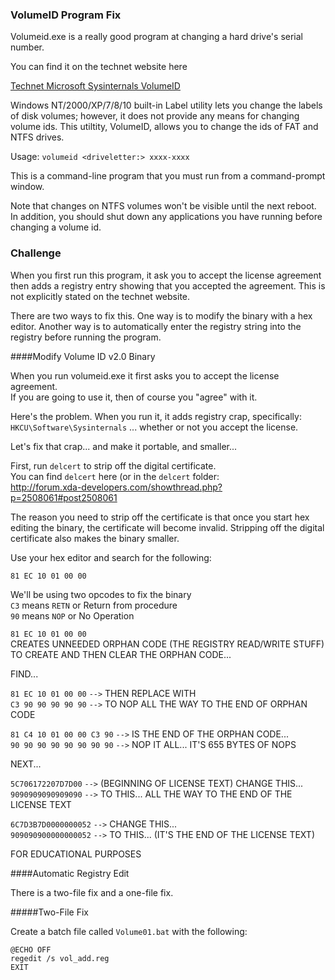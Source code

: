 ### VolumeID Program Fix

Volumeid.exe is a really good program at changing a hard drive's serial number.

You can find it on the technet website here

<a href="https://technet.microsoft.com/en-us/sysinternals/bb897436.aspx" target="_blank">Technet Microsoft Sysinternals VolumeID</a>



Windows NT/2000/XP/7/8/10 built-in Label utility lets you change the labels of disk volumes; however, it does not provide any means for changing volume ids. This utiltity, VolumeID, allows you to change the ids of FAT and NTFS drives.

Usage: `volumeid <driveletter:> xxxx-xxxx`

This is a command-line program that you must run from a command-prompt window.

Note that changes on NTFS volumes won't be visible until the next reboot.<br> 
In addition, you should shut down any applications you have running before changing a volume id. <br>

### Challenge

When you first run this program, it ask you to accept the license agreement then adds a registry entry showing that you accepted the agreement. This is not explicitly stated on the technet website.

There are two ways to fix this. One way is to modify the binary with a hex editor. Another way is to automatically enter the registry string into the registry before running the program.


####Modify Volume ID v2.0 Binary<br>


When you run volumeid.exe it first asks you to accept the license agreement.<br>
If you are going to use it, then of course you "agree" with it.<br>

Here's the problem. When you run it, it adds registry crap, specifically:<br>
`HKCU\Software\Sysinternals`   ... whether or not you accept the license.

Let's fix that crap... and make it portable, and smaller...<br>


First, run `delcert` to strip off the digital certificate.<br>
You can find `delcert` here (or in the `delcert` folder: <br>
http://forum.xda-developers.com/showthread.php?p=2508061#post2508061

The reason you need to strip off the certificate is that once you start hex editing the binary, the certificate will become invalid. Stripping off the digital certificate also makes the binary smaller.


Use your hex editor and search for the following:

`81 EC 10 01 00 00` <br>

We'll be using two opcodes to fix the binary<br>
`C3` means `RETN` or Return from procedure<br>
`90` means `NOP` or No Operation


`81 EC 10 01 00 00` <br>
CREATES UNNEEDED ORPHAN CODE (THE REGISTRY READ/WRITE STUFF)<br>
TO CREATE AND THEN CLEAR THE ORPHAN CODE...<br>

FIND...<br>

`81 EC 10 01 00 00`  `-->` THEN REPLACE WITH<br>
`C3 90 90 90 90 90`  `-->` TO NOP ALL THE WAY TO THE END OF ORPHAN CODE<br>

`81 C4 10 01 00 00 C3 90`  	`-->` IS THE END OF THE ORPHAN CODE...<br>
`90 90 90 90 90 90 90 90`		`-->` NOP IT ALL... IT'S 655 BYTES OF NOPS <br>	

NEXT...<br>

`5C706172207D7D00`		`-->` (BEGINNING OF LICENSE TEXT) CHANGE THIS...<br>
`9090909090909090`		`-->` TO THIS... ALL THE WAY TO THE END OF THE LICENSE TEXT<br>

`6C7D3B7D0000000052`		`-->` CHANGE THIS...  <br>
`909090900000000052`		`-->` TO THIS... (IT'S THE END OF THE LICENSE TEXT) <br>

FOR EDUCATIONAL PURPOSES

####Automatic Registry Edit

There is a two-file fix and a one-file fix.

#####Two-File Fix

Create a batch file called `Volume01.bat` with the following:

    @ECHO OFF
    regedit /s vol_add.reg
    EXIT




